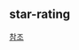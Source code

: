 ## star-rating

[참조](https://www.codewithrandom.com/2022/08/10/5-star-rating-with-html-css, 'code with random')
